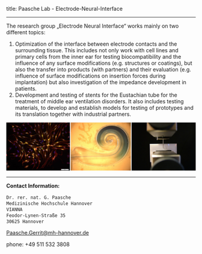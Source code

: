 title: Paasche Lab - Electrode-Neural-Interface
***


The research group „Electrode Neural Interface“ works mainly on two different topics:

1.	Optimization of the interface between electrode contacts and the surrounding tissue. 
This includes not only work with cell lines and primary cells from the inner ear for testing biocompatibility and the influence of any surface modifications (e.g. structures or coatings), but also the transfer into products (with partners) and their evaluation (e.g. influence of surface modifications on insertion forces during implantation) but also investigation of the impedance development in patients.
2.	Development and testing of stents for the Eustachian tube for the treatment of middle ear ventilation disorders. It also includes testing materials, to develop and establish models for testing of prototypes and its translation together with industrial partners.

![Figure_1](paasche/Figure.jpg)
***

**Contact Information:**

    Dr. rer. nat. G. Paasche
    Medizinische Hochschule Hannover
	VIANNA
    Feodor-Lynen-Straße 35
    30625 Hannover

<Paasche.Gerrit@mh-hannover.de> 

phone: +49 511 532 3808


